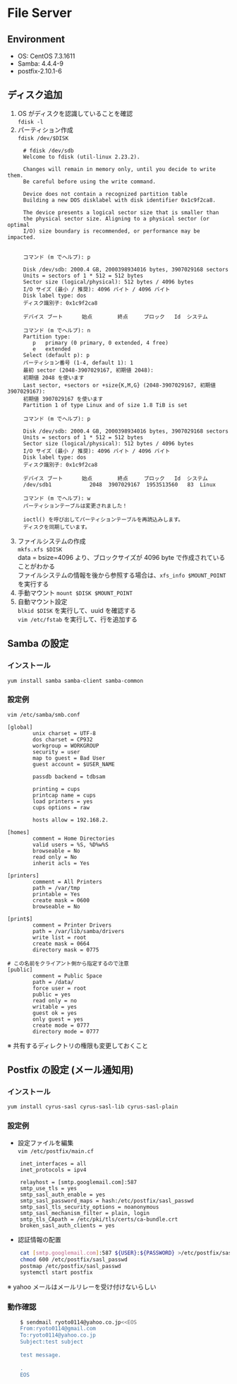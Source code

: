 # File Server

## Environment
 - OS: CentOS 7.3.1611
 - Samba: 4.4.4-9
 - postfix-2.10.1-6


## ディスク追加
 1. OS がディスクを認識していることを確認  
    `fdisk -l`  
 2. パーティション作成  
    `fdisk /dev/$DISK`  

```
     # fdisk /dev/sdb
     Welcome to fdisk (util-linux 2.23.2).
     
     Changes will remain in memory only, until you decide to write them.
     Be careful before using the write command.
     
     Device does not contain a recognized partition table
     Building a new DOS disklabel with disk identifier 0x1c9f2ca8.
     
     The device presents a logical sector size that is smaller than
     the physical sector size. Aligning to a physical sector (or optimal
     I/O) size boundary is recommended, or performance may be impacted.
     
     
     コマンド (m でヘルプ): p
     
     Disk /dev/sdb: 2000.4 GB, 2000398934016 bytes, 3907029168 sectors
     Units = sectors of 1 * 512 = 512 bytes
     Sector size (logical/physical): 512 bytes / 4096 bytes
     I/O サイズ (最小 / 推奨): 4096 バイト / 4096 バイト
     Disk label type: dos
     ディスク識別子: 0x1c9f2ca8
     
     デバイス ブート      始点        終点     ブロック   Id  システム
     
     コマンド (m でヘルプ): n
     Partition type:
        p   primary (0 primary, 0 extended, 4 free)
        e   extended
     Select (default p): p
     パーティション番号 (1-4, default 1): 1
     最初 sector (2048-3907029167, 初期値 2048):
     初期値 2048 を使います
     Last sector, +sectors or +size{K,M,G} (2048-3907029167, 初期値 3907029167):
     初期値 3907029167 を使います
     Partition 1 of type Linux and of size 1.8 TiB is set
     
     コマンド (m でヘルプ): p
     
     Disk /dev/sdb: 2000.4 GB, 2000398934016 bytes, 3907029168 sectors
     Units = sectors of 1 * 512 = 512 bytes
     Sector size (logical/physical): 512 bytes / 4096 bytes
     I/O サイズ (最小 / 推奨): 4096 バイト / 4096 バイト
     Disk label type: dos
     ディスク識別子: 0x1c9f2ca8
     
     デバイス ブート      始点        終点     ブロック   Id  システム
     /dev/sdb1            2048  3907029167  1953513560   83  Linux
     
     コマンド (m でヘルプ): w
     パーティションテーブルは変更されました！
     
     ioctl() を呼び出してパーティションテーブルを再読込みします。
     ディスクを同期しています。
```
 3. ファイルシステムの作成  
    `mkfs.xfs $DISK`  
    data = bsize=4096  より、ブロックサイズが 4096 byte で作成されていることがわかる  
    ファイルシステムの情報を後から参照する場合は、`xfs_info $MOUNT_POINT` を実行する
 4. 手動マウント
    `mount $DISK $MOUNT_POINT`
 5. 自動マウント設定  
    `blkid $DISK` を実行して、uuid を確認する  
    `vim /etc/fstab` を実行して、行を追加する


## Samba の設定
### インストール
`yum install samba samba-client samba-common`

### 設定例
`vim /etc/samba/smb.conf`  
```
[global]
        unix charset = UTF-8
        dos charset = CP932
        workgroup = WORKGROUP
        security = user
        map to guest = Bad User
        guest account = $USER_NAME

        passdb backend = tdbsam

        printing = cups
        printcap name = cups
        load printers = yes
        cups options = raw

        hosts allow = 192.168.2.

[homes]
        comment = Home Directories
        valid users = %S, %D%w%S
        browseable = No
        read only = No
        inherit acls = Yes

[printers]
        comment = All Printers
        path = /var/tmp
        printable = Yes
        create mask = 0600
        browseable = No

[print$]
        comment = Printer Drivers
        path = /var/lib/samba/drivers
        write list = root
        create mask = 0664
        directory mask = 0775

# この名前をクライアント側から指定するので注意
[public]
        comment = Public Space
        path = /data/
        force user = root
        public = yes
        read only = no
        writable = yes
        guest ok = yes
        only guest = yes
        create mode = 0777
        directory mode = 0777
```
※ 共有するディレクトリの権限も変更しておくこと


## Postfix の設定 (メール通知用)
### インストール
`yum install cyrus-sasl cyrus-sasl-lib cyrus-sasl-plain`

### 設定例
 - 設定ファイルを編集  
`vim /etc/postfix/main.cf`  
```
    inet_interfaces = all
    inet_protocols = ipv4
    
    relayhost = [smtp.googlemail.com]:587
    smtp_use_tls = yes
    smtp_sasl_auth_enable = yes
    smtp_sasl_password_maps = hash:/etc/postfix/sasl_passwd
    smtp_sasl_tls_security_options = noanonymous
    smtp_sasl_mechanism_filter = plain, login
    smtp_tls_CApath = /etc/pki/tls/certs/ca-bundle.crt
    broken_sasl_auth_clients = yes
```

 - 認証情報の配置  
```sh
    cat [smtp.googlemail.com]:587 ${USER}:${PASSWORD} >/etc/postfix/sasl_passwd
    chmod 600 /etc/postfix/sasl_passwd
    postmap /etc/postfix/sasl_passwd
    systemctl start postfix
```
※ yahoo メールはメールリレーを受け付けないらしい

### 動作確認
```sh
    $ sendmail ryoto0114@yahoo.co.jp<<EOS
    From:ryoto0114@gmail.com
    To:ryoto0114@yahoo.co.jp
    Subject:test subject
    
    test message.
    
    .
    EOS
```
